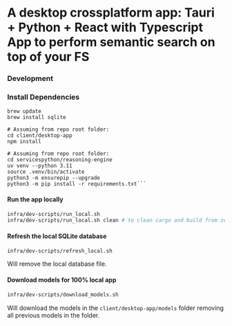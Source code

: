 # A desktop crossplatform app: Tauri + Python + React with Typescript App to perform semantic search on top of your FS

### Development

### Install Dependencies
```
brew update
brew install sqlite

# Assuming from repo root folder:
cd client/desktop-app
npm install

# Assuming from repo root folder:
cd servicespython/reasoning-engine
uv venv --python 3.11 
source .venv/bin/activate 
python3 -m ensurepip --upgrade
python3 -m pip install -r requirements.txt```
```

#### Run the app locally
```bash
infra/dev-scripts/run_local.sh
infra/dev-scripts/run_local.sh clean # to clean cargo and build from zero.
```

#### Refresh the local SQLite database
```bash
infra/dev-scripts/refresh_local.sh
```
Will remove the local database file.

#### Download models for 100% local app
```bash
infra/dev-scripts/download_models.sh
```
Will download the models in the `client/desktop-app/models` folder removing all previous models in the folder.
